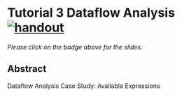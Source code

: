 # Tutorial 3 Dataflow Analysis [![handout](https://img.shields.io/badge/-handout-blue)](https://www.overleaf.com/read/bbkbmgnqqffw)

*Please click on the badge above for the slides.*

## Abstract

Dataflow Analysis Case Study: Available Expressions
